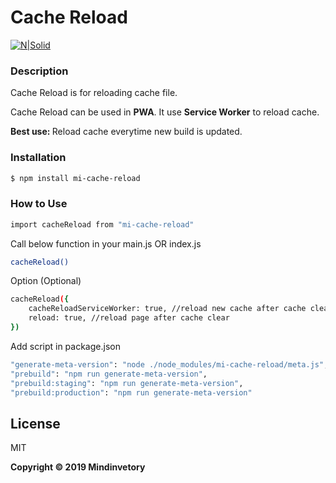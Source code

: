 # Cache Reload

[![N|Solid](https://s3.us-east-2.amazonaws.com/upload-icon/uploads/icons/png/18637978201551942629-128.png)](https://www.npmjs.com/package/mi-cache-reload)
### Description
<p>Cache Reload is for reloading cache file.</p>
<p>Cache Reload can be used in <b>PWA</b>. It use <b>Service Worker</b> to reload cache.</p>
<p><b>Best use: </b>Reload cache everytime new build is updated.</p>

### Installation

```sh
$ npm install mi-cache-reload
```


### How to Use

```sh
import cacheReload from "mi-cache-reload"
```
Call below function in your main.js OR index.js
```sh
cacheReload()
```
Option (Optional)
```sh
cacheReload({
    cacheReloadServiceWorker: true, //reload new cache after cache clear
    reload: true, //reload page after cache clear
})
```
Add script in package.json
```sh
"generate-meta-version": "node ./node_modules/mi-cache-reload/meta.js",
"prebuild": "npm run generate-meta-version",
"prebuild:staging": "npm run generate-meta-version",
"prebuild:production": "npm run generate-meta-version"
```


License
----

MIT


**Copyright © 2019 Mindinvetory**
